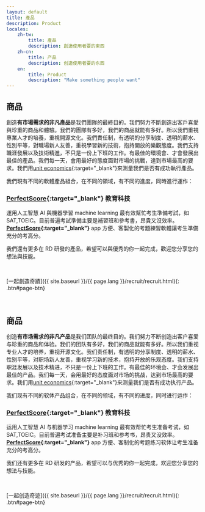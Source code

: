 ```yaml
---
layout: default
title: 產品
description: Product
locales:
    zh-tw:
        title: 產品
        description: 創造使用者要的東西
    zh-cn:
        title: 产品
        description: 创造使用者要的东西
    en:
        title: Product
        description: "Make something people want"
---
```


<a name="zh-tw"></a>

## 商品

創造**有市場需求的非凡產品**是我們團隊的最終目的。我們努力不斷創造出客戶喜愛與珍重的商品和體驗。我們的團隊有多好，我們的商品就能有多好。所以我們重視專業人才的培養，重視開源文化。我們責任制，有透明的分享制度、透明的薪水、性別平等，對職場新人友善，重視學習新的技術，抱持開放的樂觀態度。我們支持職涯發展以及技術精進，不只是一份上下班的工作。有最佳的環境會、才會發展出最佳的產品。我們每一天，會用最好的態度面對市場的挑戰，達到市場最高的要求。我們用[unit economics](https://gust.com/launch/blog/unit-economics){:target="\_blank"}來測量我們是否有成功執行產品。

我們現有不同的軟體產品組合，在不同的領域，有不同的進度，同時進行運作：

### **[PerfectScore](https://www.getperfectscore.com/?utm_source=git){:target="\_blank"}** 教育科技

運用人工智慧 AI 與機器學習 machine learning 最有效幫忙考生準備考試，如 SAT,TOEIC。目前普遍考試準備主要是補習班和參考書，昂貴又沒效率。**[PerfectScore](https://www.getperfectscore.com/?utm_source=git){:target="\_blank"}** app 方便、客製化的考題練習軟體讓考生準備充分的考高分。

我們還有更多在 RD 研發的產品，希望可以與優秀的你一起完成，歡迎您分享您的想法與技能。

<br>

[一起創造奇蹟]({{ site.baseurl }}/{{ page.lang }}/recruit/recruit.html){: .btn#page-btn}

<br>

<a name="zh-cn"></a>

## 商品

创造**有市场需求的非凡产品**是我们团队的最终目的。我们努力不断创造出客户喜爱与珍重的商品和体验。我们的团队有多好，我们的商品就能有多好。所以我们重视专业人才的培养，重视开源文化。我们责任制，有透明的分享制度、透明的薪水、性别平等，对职场新人友善，重视学习新的技术，抱持开放的乐观态度。我们支持职涯发展以及技术精进，不只是一份上下班的工作。有最佳的环境会、才会发展出最佳的产品。我们每一天，会用最好的态度面对市场的挑战，达到市场最高的要求。我们用[unit economics](https://gust.com/launch/blog/unit-economics){:target="\_blank"}来测量我们是否有成功执行产品。

我们现有不同的软体产品组合，在不同的领域，有不同的进度，同时进行运作：

### **[PerfectScore](https://www.getperfectscore.com/?utm_source=git){:target="\_blank"}** 教育科技

运用人工智慧 AI 与机器学习 machine learning 最有效帮忙考生准备考试，如 SAT,TOEIC。目前普遍考试准备主要是补习班和参考书，昂贵又没效率。 **[PerfectScore](https://www.getperfectscore.com/?utm_source=git){:target="\_blank"}** app 方便、客制化的考题练习软体让考生准备充分的考高分。

我们还有更多在 RD 研发的产品，希望可以与优秀的你一起完成，欢迎您分享您的想法与技能。

<br>

[一起创造奇迹]({{ site.baseurl }}/{{ page.lang }}/recruit/recruit.html){: .btn#page-btn}

<br>
